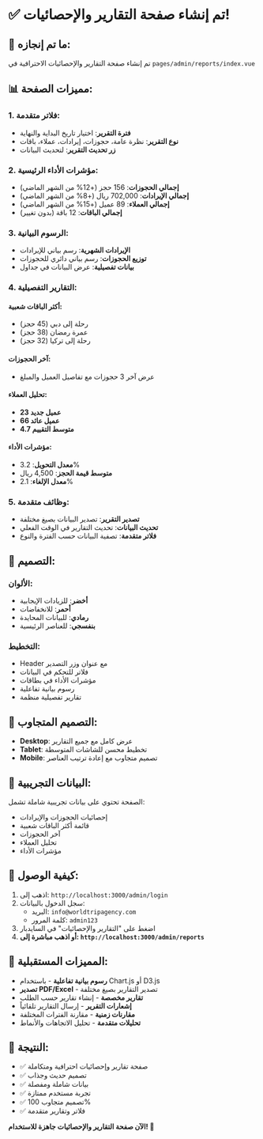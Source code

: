 # ✅ تم إنشاء صفحة التقارير والإحصائيات!

## 🎉 ما تم إنجازه:

تم إنشاء صفحة التقارير والإحصائيات الاحترافية في `pages/admin/reports/index.vue`

## 📊 مميزات الصفحة:

### 1. **فلاتر متقدمة:**
- **فترة التقرير**: اختيار تاريخ البداية والنهاية
- **نوع التقرير**: نظرة عامة، حجوزات، إيرادات، عملاء، باقات
- **زر تحديث التقرير**: لتحديث البيانات

### 2. **مؤشرات الأداء الرئيسية:**
- **إجمالي الحجوزات**: 156 حجز (+12% من الشهر الماضي)
- **إجمالي الإيرادات**: 702,000 ريال (+8% من الشهر الماضي)
- **إجمالي العملاء**: 89 عميل (+15% من الشهر الماضي)
- **إجمالي الباقات**: 12 باقة (بدون تغيير)

### 3. **الرسوم البيانية:**
- **الإيرادات الشهرية**: رسم بياني للإيرادات
- **توزيع الحجوزات**: رسم بياني دائري للحجوزات
- **بيانات تفصيلية**: عرض البيانات في جداول

### 4. **التقارير التفصيلية:**

#### **أكثر الباقات شعبية:**
- رحلة إلى دبي (45 حجز)
- عمرة رمضان (38 حجز)
- رحلة إلى تركيا (32 حجز)

#### **آخر الحجوزات:**
- عرض آخر 3 حجوزات مع تفاصيل العميل والمبلغ

#### **تحليل العملاء:**
- **23 عميل جديد**
- **66 عميل عائد**
- **4.7 متوسط التقييم**

#### **مؤشرات الأداء:**
- **معدل التحويل**: 3.2%
- **متوسط قيمة الحجز**: 4,500 ريال
- **معدل الإلغاء**: 2.1%

### 5. **وظائف متقدمة:**
- **تصدير التقرير**: تصدير البيانات بصيغ مختلفة
- **تحديث البيانات**: تحديث التقارير في الوقت الفعلي
- **فلاتر متقدمة**: تصفية البيانات حسب الفترة والنوع

## 🎨 التصميم:

### **الألوان:**
- **أخضر**: للزيادات الإيجابية
- **أحمر**: للانخفاضات
- **رمادي**: للبيانات المحايدة
- **بنفسجي**: للعناصر الرئيسية

### **التخطيط:**
- Header مع عنوان وزر التصدير
- فلاتر للتحكم في البيانات
- مؤشرات الأداء في بطاقات
- رسوم بيانية تفاعلية
- تقارير تفصيلية منظمة

## 📱 التصميم المتجاوب:

- **Desktop**: عرض كامل مع جميع التقارير
- **Tablet**: تخطيط محسن للشاشات المتوسطة
- **Mobile**: تصميم متجاوب مع إعادة ترتيب العناصر

## 🔧 البيانات التجريبية:

الصفحة تحتوي على بيانات تجريبية شاملة تشمل:
- إحصائيات الحجوزات والإيرادات
- قائمة أكثر الباقات شعبية
- آخر الحجوزات
- تحليل العملاء
- مؤشرات الأداء

## 🚀 كيفية الوصول:

1. اذهب إلى: `http://localhost:3000/admin/login`
2. سجل الدخول بالبيانات:
   - البريد: `info@worldtripagency.com`
   - كلمة المرور: `admin123`
3. اضغط على "التقارير والإحصائيات" في السايدبار
4. **أو اذهب مباشرة إلى: `http://localhost:3000/admin/reports`**

## 📝 المميزات المستقبلية:

- **رسوم بيانية تفاعلية** - باستخدام Chart.js أو D3.js
- **تصدير PDF/Excel** - تصدير التقارير بصيغ مختلفة
- **تقارير مخصصة** - إنشاء تقارير حسب الطلب
- **إشعارات التقرير** - إرسال التقارير تلقائياً
- **مقارنات زمنية** - مقارنة الفترات المختلفة
- **تحليلات متقدمة** - تحليل الاتجاهات والأنماط

## 🎯 النتيجة:

- ✅ صفحة تقارير وإحصائيات احترافية ومتكاملة
- ✅ تصميم حديث وجذاب
- ✅ بيانات شاملة ومفصلة
- ✅ تجربة مستخدم ممتازة
- ✅ تصميم متجاوب 100%
- ✅ فلاتر وتقارير متقدمة

**الآن صفحة التقارير والإحصائيات جاهزة للاستخدام! 🎉**
